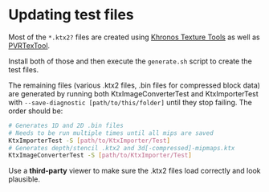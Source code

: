 Updating test files
===================

Most of the `*.ktx2?` files are created using [Khronos Texture Tools](https://github.com/KhronosGroup/KTX-Software)
as well as [PVRTexTool](https://developer.imaginationtech.com/pvrtextool/).

Install both of those and then execute the `generate.sh` script to create the
test files.

The remaining files (various .ktx2 files, .bin files for compressed block data)
are generated by running both KtxImageConverterTest and KtxImporterTest with
`--save-diagnostic [path/to/this/folder]` until they stop failing. The order
should be:

```bash
# Generates 1D and 2D .bin files
# Needs to be run multiple times until all mips are saved
KtxImporterTest -S [path/to/KtxImporter/Test]
# Generates depth/stencil .ktx2 and 3d[-compressed]-mipmaps.ktx
KtxImageConverterTest -S [path/to/KtxImporter/Test]
```

Use a **third-party** viewer to make sure the .ktx2 files load correctly and
look plausible.
